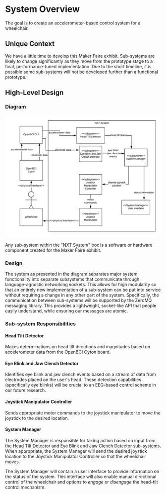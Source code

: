 # System Overview

The goal is to create an accelerometer-based control system for a wheelchair.

## Unique Context

We have a little time to develop this Maker Faire exhibit. Sub-systems are likely to change significantly as they move from the prototype stage to a final, performance-tuned implementation. Due to the short timeline, it is possible some sub-systems will not be developed further than a functional prototype.

## High-Level Design

### Diagram

![system-diagram](diagrams/system_overview.png)

Any sub-system within the "NXT System" box is a software or hardware component created for the Maker Faire exhibit.

### Design

The system as presented in the diagram separates major system functionality into separate subsystems that communicate through language-agnostic networking sockets. This allows for high modularity so that an entirely new implementation of a sub-system can be put into service without requiring a change in any other part of the system. Specifically, the communication between sub-systems will be supported by the ZeroMQ messaging library. This provides a lightweight, socket-like API that people easily understand, while ensuring our messages are atomic.

### Sub-system Responsibilities

#### Head Tilt Detector

Makes determinations on head tilt directions and magnitudes based on accelerometer data from the OpenBCI Cyton board.

#### Eye Blink and Jaw Clench Detector

Identifies eye blink and jaw clench events based on a stream of data from electrodes placed on the user's head. These detection capabilities (specifically eye blinks) will be crucial to an EEG-based control scheme in our future research.

#### Joystick Manipulator Controller

Sends appropriate motor commands to the joystick manipulator to move the joystick to the desired location.

#### System Manager

The System Manager is responsible for taking action based on input from the Head Tilt Detector and Eye Blink and Jaw Clench Detector sub-systems. When appropriate, the System Manager will send the desired joystick location to the Joystick Manipulator Controller so that the wheelchair moves.

The System Manager will contain a user interface to provide information on the status of the system. This interface will also enable manual directional control of the wheelchair and options to *engage* or *disengage* the head-tilt control mechanism.
